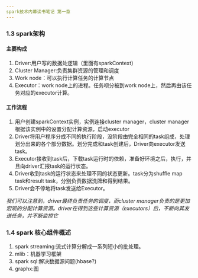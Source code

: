 ```yaml
---
spark技术内幕读书笔记 第一章
---
```


### 1.3 spark架构

#### 主要构成

1. Driver:用户写的数据处逻辑（里面有sparkContext）
2. Cluster Manager:负责集群资源的管理和调度
3. Work node：可以执行计算任务的计算节点
4. Executor：work node上的进程。任务呗分被到work node上，然后再由该任务对应的executor计算。

#### 工作流程

1. 用户创建sparkContext实例，实例连接cluster manager，cluster manager根据该实例中的设置分配计算资源，启动executor
2. Driver将用户程序分成不同的执行阶段，没阶段由完全相同的task组成，处理划分出来的各个部分数据。划分完成和task创建后，Driver向executor发送task。
3. Executor接收到task后，下载task运行时的依赖，准备好环境之后，执行，并且向driver汇报task的运行状态。
4. Driver收到task的运行状态来处理不同的状态更新。task分为shuffle map task和result task，分别负责数据洗牌和得到结果。
5. Driver会不停地将task发送给Executor。

*我们可以注意到，driver最终负责任务的调度，而cluster manager负责的是更加宏观的分配计算资源。driver在得到这些计算资源（executors）后，不断向其发送任务，并不断监控它*

### 1.4 spark 核心组件概述

1. spark streaming:流式计算分解成一系列短小的批处理。
2. mlib：机器学习框架
3. spark sql:解决数据源问题(hbase?)
4. graphx:图

